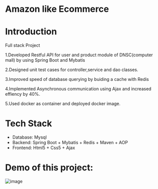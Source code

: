 # Amazon like Ecommerce
# Introduction
Full stack Project

1.Developed Restful API for user and product module of DNSC(computer mall) by using Spring Boot and Mybatis

2.Designed unit test cases for controller,service and dao classes.

3.Improved speed of database querying by buiding a cache with Redis

4.Implemented Asynchronous communication using Ajax and increased effiency by 40%.

5.Used docker as container and deployed docker image.

# Tech Stack
- Database: Mysql 
- Backend: Spring Boot + Mybatis + Redis + Maven + AOP
- Frontend: Html5 + Css5 + Ajax



# Demo of this project:

![image](https://user-images.githubusercontent.com/90006503/169746130-665486cb-02f2-44b1-9b22-de3a77e35d94.png)

